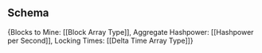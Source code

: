 ## Schema

{Blocks to Mine: [[Block Array Type]],
Aggregate Hashpower: [[Hashpower per Second]],
Locking Times: [[Delta Time Array Type]]}
